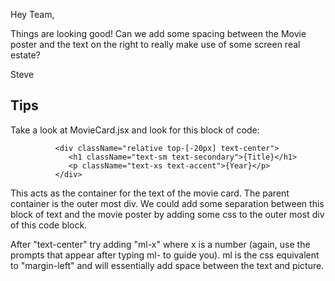 Hey Team,

Things are looking good! Can we add some spacing between the Movie poster and the text on the right to really make use
of some screen real estate?

Steve

## Tips

Take a look at MovieCard.jsx and look for this block of code:

              <div className="relative top-[-20px] text-center">
                 <h1 className="text-sm text-secondary">{Title}</h1>
                 <p className="text-xs text-accent">{Year}</p>
              </div>

This acts as the container for the text of the movie card. The parent container is the outer most div. We could add
some separation between this block of text and the movie poster by adding some css to the outer most div of this code block.

After "text-center" try adding "ml-x" where x is a number (again, use the prompts that appear after typing ml- to guide you).
ml is the css equivalent to "margin-left" and will essentially add space between the text and picture.
